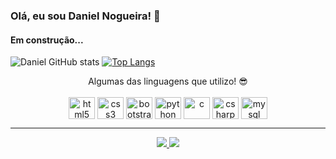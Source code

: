 ### Olá, eu sou Daniel Nogueira! 👋
#### Em construção...

![Daniel GitHub stats](https://github-readme-stats.vercel.app/api?username=DanielNoog&show_icons=true&theme=dracula)
[![Top Langs](https://github-readme-stats.vercel.app/api/top-langs/?username=DanielNoog&layout=compact&theme=dracula)](https://github.com/DanielNoog/github-readme-stats)
  
<div align="center">
Algumas das linguagens que utilizo! 😎
</div>
<div align="center" style="display: inline_block"><br/>
  <img align="center" height="35" width="42" alt="html5" src="https://cdn.jsdelivr.net/gh/devicons/devicon/icons/html5/html5-original.svg" />
  <img align="center" height="35" width="42" alt="css3" src="https://cdn.jsdelivr.net/gh/devicons/devicon/icons/css3/css3-original.svg" />
  <img align="center" height="35" width="42" alt="bootstrap" src="https://cdn.jsdelivr.net/gh/devicons/devicon/icons/bootstrap/bootstrap-original.svg" />
  <img align="center" height="35" width="42" alt="python" src="https://cdn.jsdelivr.net/gh/devicons/devicon/icons/python/python-original.svg" />
  <img align="center" height="35" width="42" alt="c" src="https://cdn.jsdelivr.net/gh/devicons/devicon/icons/c/c-original.svg" />
  <img align="center" height="35" width="42" alt="csharp" src="https://cdn.jsdelivr.net/gh/devicons/devicon/icons/csharp/csharp-original.svg" />
  <img align="center" height="35" width="42" alt="mysql" src="https://cdn.jsdelivr.net/gh/devicons/devicon/icons/mysql/mysql-original.svg" />
</div>

<hr>

<div align="center">
  <a href="https://www.linkedin.com/in/danielndsilva/"><img src="https://img.shields.io/badge/LinkedIn-0077B5?style=for-the-badge&logo=linkedin&logoColor=white"/>  <a href="mailto:daniel_nog10@hotmail.com"><img src="https://img.shields.io/badge/Microsoft_Outlook-0078D4?style=for-the-badge&logo=microsoft-outlook&logoColor=white"/>
</div>
     
